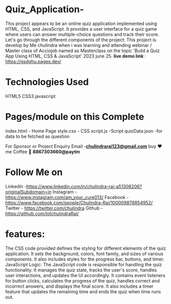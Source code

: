 # Quiz_Application-
This project appears to be an online quiz application implemented using HTML, CSS, and JavaScript. It provides a user interface for a quiz game 
where users can answer multiple-choice questions and track their score. Let's go through the different components of the project: This project is develop by
Me chulindra when i was learning and attending webinar / Master class  of Acciojob  named as Masterclass on the topic
'Build a Quiz App Using HTML, CSS & JavaScript' 2023 june 25.
**live demo link** : https://gsdghu.pages.dev/

# Technologies Used
HTML5
CSS3
javascript

# Pages/module on this Complete
index.html - Home Page 
style.css - CSS
script.js -Script
quizData.json -for data to be fetched as question

For Sponsor or Project Enquiry
Email -**chulindrarai123@gmail.com**
buy ❤️me Coffee 🍵 **8867303660@paytm**
# Follow Me on
LinkedIn -https://www.linkedin.com/in/chulindra-rai-a51308206?originalSubdomain=in
Instagram - https://www.instagram.com/am_your_cure013/
Facebook - https://www.facebook.com/people/Chulindra-Rai/100009878854952/
Twitter - https://twitter.com/chulindra
Github - https://github.com/IotchulindraRai/

# features:
The CSS code provided defines the styling for different elements of the quiz application. It sets the background, colors, font family, and sizes of various components.
It also includes styles for the progress bar, buttons, and timer.
JavaScript Logic:
The JavaScript code is responsible for handling the quiz functionality.
It manages the quiz state, tracks the user's score, handles user interactions, and updates the UI accordingly.
It contains event listeners for button clicks, calculates the progress of the quiz, handles correct and incorrect answers, and displays the final score.
It also includes a timer feature that updates the remaining time and ends the quiz when time runs out.
